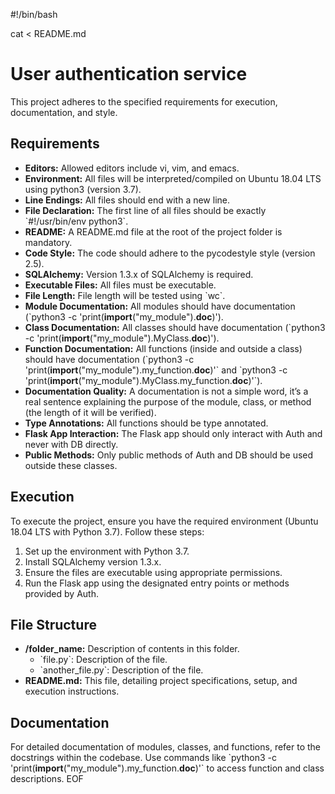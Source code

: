 #!/bin/bash

cat <<EOF > README.md
# User authentication service

This project adheres to the specified requirements for execution, documentation, and style.

## Requirements

- **Editors:** Allowed editors include vi, vim, and emacs.
- **Environment:** All files will be interpreted/compiled on Ubuntu 18.04 LTS using python3 (version 3.7).
- **Line Endings:** All files should end with a new line.
- **File Declaration:** The first line of all files should be exactly \`#!/usr/bin/env python3\`.
- **README:** A README.md file at the root of the project folder is mandatory.
- **Code Style:** The code should adhere to the pycodestyle style (version 2.5).
- **SQLAlchemy:** Version 1.3.x of SQLAlchemy is required.
- **Executable Files:** All files must be executable.
- **File Length:** File length will be tested using \`wc\`.
- **Module Documentation:** All modules should have documentation (\`python3 -c 'print(__import__("my_module").__doc__)'\).
- **Class Documentation:** All classes should have documentation (\`python3 -c 'print(__import__("my_module").MyClass.__doc__)'\).
- **Function Documentation:** All functions (inside and outside a class) should have documentation (\`python3 -c 'print(__import__("my_module").my_function.__doc__)'\` and \`python3 -c 'print(__import__("my_module").MyClass.my_function.__doc__)'\`).
- **Documentation Quality:** A documentation is not a simple word, it’s a real sentence explaining the purpose of the module, class, or method (the length of it will be verified).
- **Type Annotations:** All functions should be type annotated.
- **Flask App Interaction:** The Flask app should only interact with Auth and never with DB directly.
- **Public Methods:** Only public methods of Auth and DB should be used outside these classes.

## Execution

To execute the project, ensure you have the required environment (Ubuntu 18.04 LTS with Python 3.7). Follow these steps:

1. Set up the environment with Python 3.7.
2. Install SQLAlchemy version 1.3.x.
3. Ensure the files are executable using appropriate permissions.
4. Run the Flask app using the designated entry points or methods provided by Auth.

## File Structure

- **/folder_name:** Description of contents in this folder.
  - \`file.py\`: Description of the file.
  - \`another_file.py\`: Description of the file.
- **README.md:** This file, detailing project specifications, setup, and execution instructions.

## Documentation

For detailed documentation of modules, classes, and functions, refer to the docstrings within the codebase. Use commands like \`python3 -c 'print(__import__("my_module").my_function.__doc__)'\` to access function and class descriptions.
EOF

